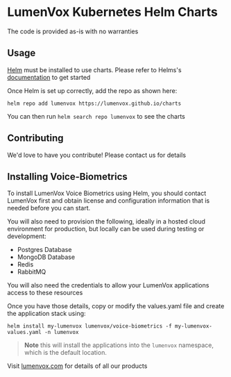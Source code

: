 # LumenVox Kubernetes Helm Charts

The code is provided as-is with no warranties

## Usage

[Helm](https://helm.sh/) must be installed to use charts. Please refer
to Helms's [documentation](https://helm.sh/docs/) to get started

Once Helm is set up correctly, add the repo as shown here:

```shell
helm repo add lumenvox https://lumenvox.github.io/charts
```
You can then run `helm search repo lumenvox` to see the charts

## Contributing

We'd love to have you contribute! Please contact us for details

## Installing Voice-Biometrics

To install LumenVox Voice Biometrics using Helm, you should
contact LumenVox first and obtain license and configuration
information that is needed before you can start.

You will also need to provision the following, ideally in a
hosted cloud environment for production, but locally can be
used during testing or development:

* Postgres Database
* MongoDB Database
* Redis
* RabbitMQ

You will also need the credentials to allow your LumenVox
applications access to these resources

Once you have those details, copy or modify the values.yaml
file and create the application stack using:

```shell
helm install my-lumenvox lumenvox/voice-biometrics -f my-lumenvox-values.yaml -n lumenvox
```


> **Note** this will install the applications into the `lumenvox`
> namespace, which is the default location.
 
Visit [lumenvox.com](https://lumenvox.com) for details of all our products
